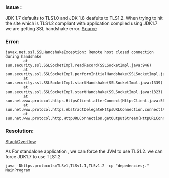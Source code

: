 ### Issue : 

JDK 1.7 defaults to TLS1.0 and JDK 1.8 deafults to TLS1.2.
When trying to hit the site which is TLS1.2 compliant with application compiled using JDK1.7 we are getting SSL handshake error.
[Source](https://blogs.oracle.com/java-platform-group/diagnosing-tls,-ssl,-and-https)

### Error:
```
javax.net.ssl.SSLHandshakeException: Remote host closed connection during handshake
        at sun.security.ssl.SSLSocketImpl.readRecord(SSLSocketImpl.java:946)
        at sun.security.ssl.SSLSocketImpl.performInitialHandshake(SSLSocketImpl.java:1312)
        at sun.security.ssl.SSLSocketImpl.startHandshake(SSLSocketImpl.java:1339)
        at sun.security.ssl.SSLSocketImpl.startHandshake(SSLSocketImpl.java:1323)
        at sun.net.www.protocol.https.HttpsClient.afterConnect(HttpsClient.java:563)
        at sun.net.www.protocol.https.AbstractDelegateHttpsURLConnection.connect(AbstractDelegateHttpsURLConnection.java:185)
        at sun.net.www.protocol.http.HttpURLConnection.getOutputStream(HttpURLConnection.java:1091)
   ```     
### Resolution:

[StackOverflow](https://stackoverflow.com/questions/39157422/how-to-enable-tls-1-2-in-java-7)

As For  standalone  application , we can force the JVM to use TLS1.2.
we can force JDK1.7 to use TLS1.2
 ```
 java -Dhttps.protocols=TLSv1,TLSv1.1,TLSv1.2 -cp "depedencies;." MainProgram
```
